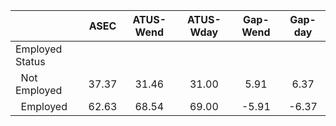 
|                      |         ASEC |    ATUS-Wend |    ATUS-Wday |     Gap-Wend |      Gap-day |
| -------------------- | :----------: | :----------: | :----------: | :----------: | :----------: |
| Employed Status      |              |              |              |              |              |
| &nbsp;&nbsp;Not Employed |        37.37 |        31.46 |        31.00 |         5.91 |         6.37 |
| &nbsp;&nbsp;Employed |        62.63 |        68.54 |        69.00 |        -5.91 |        -6.37 |

